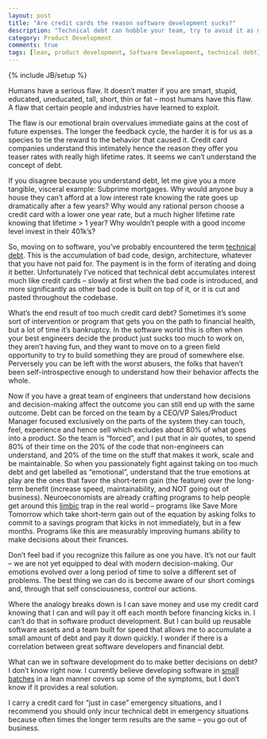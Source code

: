 ```yaml
---
layout: post
title: "Are credit cards the reason software development sucks?"
description: "Technical debt can hobble your team, try to avoid it as much as possible"
category: Product Development
comments: true
tags: [lean, product development, Software Development, technical debt]
---
```

{% include JB/setup %}

Humans have a serious flaw. It doesn’t matter if you are smart, stupid, educated, uneducated, tall, short, thin or fat – most humans have this flaw. A flaw that certain people and industries have learned to exploit.

The flaw is our emotional brain overvalues immediate gains at the cost of future expenses. The longer the feedback cycle, the harder it is for us as a species to tie the reward to the behavior that caused it. Credit card companies understand this intimately hence the reason they offer you teaser rates with really high lifetime rates. It seems we can’t understand the concept of debt.

If you disagree because you understand debt, let me give you a more tangible, visceral example: Subprime mortgages. Why would anyone buy a house they can’t afford at a low interest rate knowing the rate goes up dramatically after a few years? Why would any rational person choose a credit card with a lower one year rate, but a much higher lifetime rate knowing that lifetime > 1 year? Why wouldn’t people with a good income level invest in their 401k’s?

So, moving on to software, you’ve probably encountered the term [technical debt](http://www.martinfowler.com/bliki/TechnicalDebt.html). This is the accumulation of bad code, design, architecture, whatever that you have not paid for. The payment is in the form of iterating and doing it better. Unfortunately I’ve noticed that technical debt accumulates interest much like credit cards – slowly at first when the bad code is introduced, and more significantly as other bad code is built on top of it, or it is cut and pasted throughout the codebase.

What’s the end result of too much credit card debt? Sometimes it’s some sort of intervention or program that gets you on the path to financial health, but a lot of time it’s bankruptcy. In the software world this is often when your best engineers decide the product just sucks too much to work on, they aren’t having fun, and they want to move on to a green field opportunity to try to build something they are proud of somewhere else. Perversely you can be left with the worst abusers, the folks that haven’t been self-introspective enough to understand how their behavior affects the whole.

Now if you have a great team of engineers that understand how decisions and decision-making affect the outcome you can still end up with the same outcome. Debt can be forced on the team by a CEO/VP Sales/Product Manager focused exclusively on the parts of the system they can touch, feel, experience and hence sell which excludes about 80% of what goes into a product. So the team is “forced”, and I put that in air quotes, to spend 80% of their time on the 20% of the code that non-engineers can understand, and 20% of the time on the stuff that makes it work, scale and be maintainable. So when you passionately fight against taking on too much debt and get labelled as “emotional”, understand that the true emotions at play are the ones that favor the short-term gain (the feature) over the long-term benefit (increase speed, maintainability, and NOT going out of business). Neuroeconomists are already crafting programs to help people get around this [limbic](http://en.wikipedia.org/wiki/Limbic_system) trap in the real world – programs like Save More Tomorrow which take short-term gain out of the equation by asking folks to commit to a savings program that kicks in not immediately, but in a few months. Programs like this are measurably improving humans ability to make decisions about their finances.

Don’t feel bad if you recognize this failure as one you have. It’s not our fault – we are not yet equipped to deal with modern decision-making. Our emotions evolved over a long period of time to solve a different set of problems. The best thing we can do is become aware of our short comings and, through that self consciousness, control our actions.

Where the analogy breaks down is I can save money and use my credit card knowing that I can and will pay it off each month before financing kicks in. I can’t do that in software product development. But I can build up reusable software assets and a team built for speed that allows me to accumulate a small amount of debt and pay it down quickly. I wonder if there is a correlation between great software developers and financial debt.

What can we in software development do to make better decisions on debt? I don’t know right now. I currently believe developing software in [small batches](http://www.startuplessonslearned.com/2009/02/work-in-small-batches.html) in a lean manner covers up some of the symptoms, but I don’t know if it provides a real solution.

I carry a credit card for “just in case” emergency situations, and I recommend you should only incur technical debt in emergency situations because often times the longer term results are the same – you go out of business.
